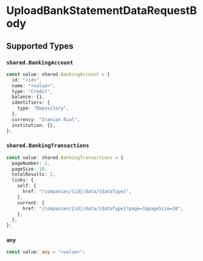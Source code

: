 # UploadBankStatementDataRequestBody


## Supported Types

### `shared.BankingAccount`

```typescript
const value: shared.BankingAccount = {
  id: "<id>",
  name: "<value>",
  type: "Credit",
  balance: {},
  identifiers: {
    type: "Depository",
  },
  currency: "Iranian Rial",
  institution: {},
};
```

### `shared.BankingTransactions`

```typescript
const value: shared.BankingTransactions = {
  pageNumber: 1,
  pageSize: 10,
  totalResults: 1,
  links: {
    self: {
      href: "/companies/{id}/data/{dataType}",
    },
    current: {
      href: "/companies/{id}/data/{dataType}?page=1&pageSize=10",
    },
  },
};
```

### `any`

```typescript
const value: any = "<value>";
```

